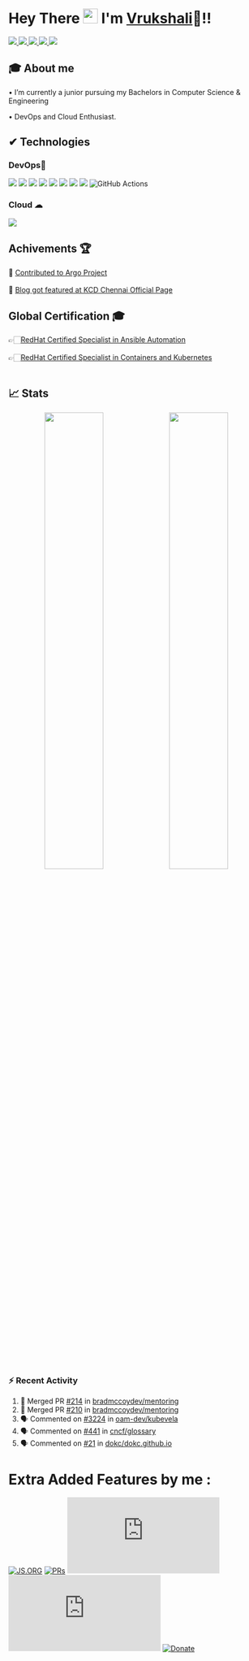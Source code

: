 #  Hey There <img src="https://github.com/TheDudeThatCode/TheDudeThatCode/blob/master/Assets/Hi.gif" width="29px"> I'm [Vrukshali](https://www.linkedin.com/in/vrukshali-torawane)🦥!!

<a href="https://www.linkedin.com/in/vrukshali-torawane">
  <img src="https://img.shields.io/badge/LinkedIn-0077B5?style=for-the-badge&logo=linkedin&logoColor=white" /> 
 </a> 
<a href="mailto:vrukshalitorawane@gmail.com">
  <img src="https://img.shields.io/badge/Gmail-D14836?style=for-the-badge&logo=gmail&logoColor=white"   />
</a>
<a href="https://twitter.com/vrukshali26">
  <img src="https://img.shields.io/badge/Twitter-1DA1F2?style=for-the-badge&logo=twitter&logoColor=white"   />
</a>
<a href="https://vrukshalitorawane.medium.com/">
  <img src="https://img.shields.io/badge/Medium-%23000000.svg?style=for-the-badge&logo=Medium&logoColor=white" />
</a>
<a href="https://www.youtube.com/channel/UCSch4za59t6N2kYfZH-B_YQ">
	<img src="https://img.shields.io/badge/YouTube-FF0000?style=for-the-badge&logo=youtube&logoColor=white" />
</a>
<br>

## 🎓 About me
• I’m currently a junior pursuing my Bachelors in Computer Science & Engineering <br />
<!-- • I'm [EX294 - Automation with Ansible - RedHat Certified Engineer](https://rhtapps.redhat.com/verify?certId=210-076-055) and [EX180 - RedHat Certified Specialist in Containers and Kubernetes](https://rhtapps.redhat.com/verify?certId=210-076-055)  <br /> -->
• DevOps and Cloud Enthusiast.


##  ✔ Technologies 

<!-- ### Languages⚡
<img src="https://img.shields.io/badge/Python-FFD43B?style=for-the-badge&logo=python&logoColor=darkgreen" /> <img src="https://img.shields.io/badge/Java-ED8B00?style=for-the-badge&logo=java&logoColor=white" />
 -->
### DevOps💙 
<img src="https://img.shields.io/badge/Ansible-000000?style=for-the-badge&logo=ansible&logoColor=white" /> <img src="https://img.shields.io/badge/Jenkins-D24939?style=for-the-badge&logo=Jenkins&logoColor=white" /> <img src="https://img.shields.io/badge/Docker-2CA5E0?style=for-the-badge&logo=docker&logoColor=white"> <img src="https://img.shields.io/badge/kubernetes-326ce5.svg?&style=for-the-badge&logo=kubernetes&logoColor=white"> <img src="https://img.shields.io/badge/Git-F05032?style=for-the-badge&logo=git&logoColor=white"> <img src="https://img.shields.io/badge/GitHub-100000?style=for-the-badge&logo=github&logoColor=white"> 
<img src="https://img.shields.io/badge/Linux-FCC624?style=for-the-badge&logo=linux&logoColor=black" /> <img src="https://img.shields.io/badge/terraform-%235835CC.svg?style=for-the-badge&logo=terraform&logoColor=white" /> 
![GitHub Actions](https://img.shields.io/badge/githubactions-%232671E5.svg?style=for-the-badge&logo=githubactions&logoColor=white)

### Cloud ☁
<img src="https://img.shields.io/badge/Amazon_AWS-232F3E?style=for-the-badge&logo=amazon-aws&logoColor=white" /> 
<!-- <img src="https://img.shields.io/badge/microsoft%20azure-0089D6?style=for-the-badge&logo=microsoft-azure&logoColor=white" />  -->

## Achivements 🏆

🚀 [Contributed to Argo Project](https://twitter.com/vrukshali26/status/1492142566510194688?s=20&t=mF-xV2oC4Eurs4KCNI7zKg) <br /><br />
🚀 [Blog got featured at KCD Chennai Official Page](https://twitter.com/kcdchennai/status/1495769039813365761?s=20&t=jDSYAcHQZjt8iL4TXv1Dlw)
<!-- ![visitors](https://profile-counter.glitch.me/Vrukshali-26/count.svg?align=center)  -->

## Global Certification 🎓

👉🏻[RedHat Certified Specialist in Ansible Automation](https://rhtapps.redhat.com/verify?certId=210-076-055) <br> <br>
👉🏻[RedHat Certified Specialist in Containers and Kubernetes](https://rhtapps.redhat.com/verify?certId=210-076-055) <br> <br>

## 📈 Stats
<p align="center">
	<img width="48%" src="https://github-readme-stats.vercel.app/api?username=Vrukshali-26&show_icons=true&theme=highcontrast" />
  <img width="48%" src="https://github-readme-streak-stats.herokuapp.com/?user=Vrukshali-26&theme=highcontrast" />
</p>

<!-- ![](https://activity-graph.herokuapp.com/graph?username=Vrukshali-26&theme=react-dark&hide_border=true) -->

### :zap: Recent Activity

<!--START_SECTION:activity-->
1. 🎉 Merged PR [#214](https://github.com/bradmccoydev/mentoring/pull/214) in [bradmccoydev/mentoring](https://github.com/bradmccoydev/mentoring)
2. 🎉 Merged PR [#210](https://github.com/bradmccoydev/mentoring/pull/210) in [bradmccoydev/mentoring](https://github.com/bradmccoydev/mentoring)
3. 🗣 Commented on [#3224](https://github.com/oam-dev/kubevela/issues/3224) in [oam-dev/kubevela](https://github.com/oam-dev/kubevela)
4. 🗣 Commented on [#441](https://github.com/cncf/glossary/issues/441) in [cncf/glossary](https://github.com/cncf/glossary)
5. 🗣 Commented on [#21](https://github.com/dokc/dokc.github.io/issues/21) in [dokc/dokc.github.io](https://github.com/dokc/dokc.github.io)
<!--END_SECTION:activity-->




# Extra Added Features by me :
[![JS.ORG](https://img.shields.io/badge/js.org-+-FFE70B.svg?style=flat-square)](http://js.org)
[![PRs](https://img.shields.io/github/issues-pr-closed-raw/js-org/js.org.svg?style=flat-square&colorB=FFE70B&label=pull%20requests)](https://github.com/js-org/js.org/pulls?q=is%3Apr+is%3Aclosed+label%3Aadd)
[![Contributors](https://img.shields.io/github/contributors-anon/js-org/js.org?color=FFE70B&style=flat-square)](https://github.com/js-org/js.org/graphs/contributors)
[![Activity](https://img.shields.io/github/commit-activity/m/js-org/js.org?color=FFE70B&style=flat-square)](https://github.com/js-org/js.org/pulse/monthly)
[![Donate](https://img.shields.io/badge/Donate-for_registrar_fees-1F87FF.svg?style=flat-square&logo=open-collective&logoColor=fff)](https://opencollective.com/js-org)
